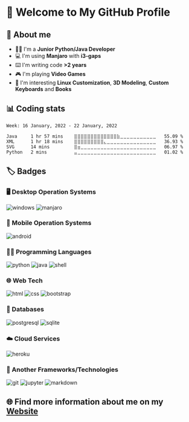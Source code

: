# :christmas_tree: Welcome to My GitHub Profile

## :mag_right: About me
- :man_technologist: I'm a **Junior Python/Java Developer**
- :computer: I'm using **Manjaro** with **i3-gaps**
- :keyboard: I'm writing code **>2 years**
- :video_game: I'm playing **Video Games**
- :eyes: I'm interesting **Linux Customization**, **3D Modeling**, **Custom Keyboards** and **Books**

## :bar_chart: Coding stats

<!--START_SECTION:waka-->
```text
Week: 16 January, 2022 - 22 January, 2022

Java     1 hr 57 mins    ⣿⣿⣿⣿⣿⣿⣿⣿⣿⣿⣿⣿⣿⣷⣀⣀⣀⣀⣀⣀⣀⣀⣀⣀⣀   55.09 % 
XML      1 hr 18 mins    ⣿⣿⣿⣿⣿⣿⣿⣿⣿⣄⣀⣀⣀⣀⣀⣀⣀⣀⣀⣀⣀⣀⣀⣀⣀   36.93 % 
SVG      14 mins         ⣿⣶⣀⣀⣀⣀⣀⣀⣀⣀⣀⣀⣀⣀⣀⣀⣀⣀⣀⣀⣀⣀⣀⣀⣀   06.97 % 
Python   2 mins          ⣤⣀⣀⣀⣀⣀⣀⣀⣀⣀⣀⣀⣀⣀⣀⣀⣀⣀⣀⣀⣀⣀⣀⣀⣀   01.02 % 
```
<!--END_SECTION:waka-->

## :label: Badges

### :desktop_computer: Desktop Operation Systems
![windows](https://img.shields.io/badge/Windows-0078D6?style=for-the-badge&logo=windows&logoColor=white)
![manjaro](https://img.shields.io/badge/manjaro-35BF5C?style=for-the-badge&logo=manjaro&logoColor=white)

### :iphone: Mobile Operation Systems
![android](https://img.shields.io/badge/Android-3DDC84?style=for-the-badge&logo=android&logoColor=white)

### :man_technologist: Programming Languages
![python](https://img.shields.io/badge/Python-3776AB?style=for-the-badge&logo=python&logoColor=white)
![java](https://img.shields.io/badge/Java-ED8B00?style=for-the-badge&logo=java&logoColor=white)
![shell](https://img.shields.io/badge/Shell_Script-121011?style=for-the-badge&logo=gnu-bash&logoColor=white)

### :globe_with_meridians: Web Tech
![html](https://img.shields.io/badge/HTML5-E34F26?style=for-the-badge&logo=html5&logoColor=white)
![css](https://img.shields.io/badge/CSS3-1572B6?style=for-the-badge&logo=css3&logoColor=white)
![bootstrap](https://img.shields.io/badge/Bootstrap-563D7C?style=for-the-badge&logo=bootstrap&logoColor=white)

### :floppy_disk: Databases
![postgresql](https://img.shields.io/badge/PostgreSQL-316192?style=for-the-badge&logo=postgresql&logoColor=white)
![sqlite](https://img.shields.io/badge/SQLite-07405E?style=for-the-badge&logo=sqlite&logoColor=white)

### :cloud: Cloud Services
![heroku](https://img.shields.io/badge/Heroku-430098?style=for-the-badge&logo=heroku&logoColor=white)

### :rocket: Another Frameworks/Technologies
![git](https://img.shields.io/badge/Git-F05032?style=for-the-badge&logo=git&logoColor=white)
![jupyter](https://img.shields.io/badge/Jupyter-F37626.svg?&style=for-the-badge&logo=Jupyter&logoColor=white)
![markdown](https://img.shields.io/badge/Markdown-000000?style=for-the-badge&logo=markdown&logoColor=white)

## :globe_with_meridians: Find more information about me on my [Website](https://merive.herokuapp.com/)
